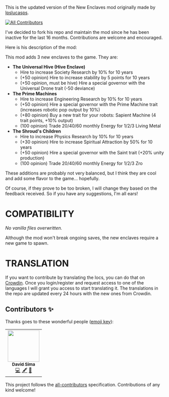 This is the updated version of the New Enclaves mod originally made by [lpslucasps](https://github.com/lpslucasps).
<!-- ALL-CONTRIBUTORS-BADGE:START - Do not remove or modify this section -->
[![All Contributors](https://img.shields.io/badge/all_contributors-1-orange.svg?style=flat-square)](#contributors-)
<!-- ALL-CONTRIBUTORS-BADGE:END -->

I've decided to fork his repo and maintain the mod since he has been inactive for the last 16 months.
Contributions are welcome and encouraged.

Here is his description of the mod:

This mod adds 3 new enclaves to the game. They are:

- **The Universal Hive (Hive Enclave)**
  - Hire to increase Society Research by 10% for 10 years
  - (+50 opinion) Hire to increase stability by 5 points for 10 years
  - (+50 opinion, must be hive) Hire a special governor with the Universal Drone trait (-50 deviance)
- **The Prime Machines**
  - Hire to increase Engineering Research by 10% for 10 years
  - (+50 opinion) Hire a special governor with the Prime Machine trait (increases robotic pop output by 10%)
  - (+80 opinion) Buy a new trait for your robots: Sapient Machine (4 trait points, +10% output)
  - (100 opinion) Trade 20/40/60 monthly Energy for 1/2/3 Living Metal
- **The Shroud's Children**
  - Hire to increase Physics Research by 10% for 10 years
  - (+30 opinion) Hire to increase Spiritual Attraction by 50% for 10 years
  - (+50 opinion) Hire a special governor with the Saint trait (+20% unity production)
  - (100 opinion) Trade 20/40/60 monthly Energy for 1/2/3 Zro

These additions are probably not very balanced, but I think they are cool and add some flavor to the game... hopefully.

Of course, if they prove to be too broken, I will change they based on the feedback received. So if you have any suggestions, I'm all ears!

# COMPATIBILITY

_No vanilla files overwritten._

Although the mod won't break ongoing saves, the new enclaves require a new game to spawn.

# TRANSLATION

If you want to contribute by translating the locs, you can do that on [Crowdin](https://crowdin.com/project/new-enclaves). Once you login/register and request access to one of the languages I will grant you access to start translating it. The translations in the repo are updated every 24 hours with the new ones from Crowdin.

## Contributors ✨

Thanks goes to these wonderful people ([emoji key](https://allcontributors.org/docs/en/emoji-key)):

<!-- ALL-CONTRIBUTORS-LIST:START - Do not remove or modify this section -->
<!-- prettier-ignore-start -->
<!-- markdownlint-disable -->
<table>
  <tr>
    <td align="center"><a href="https://david-sima.dev"><img src="https://avatars.githubusercontent.com/u/26633429?v=4?s=100" width="100px;" alt=""/><br /><sub><b>David Sima</b></sub></a><br /><a href="https://github.com/The24thDS/new_enclaves/commits?author=The24thDS" title="Code">💻</a> <a href="#content-The24thDS" title="Content">🖋</a> <a href="#ideas-The24thDS" title="Ideas, Planning, & Feedback">🤔</a></td>
  </tr>
</table>

<!-- markdownlint-restore -->
<!-- prettier-ignore-end -->

<!-- ALL-CONTRIBUTORS-LIST:END -->

This project follows the [all-contributors](https://github.com/all-contributors/all-contributors) specification. Contributions of any kind welcome!